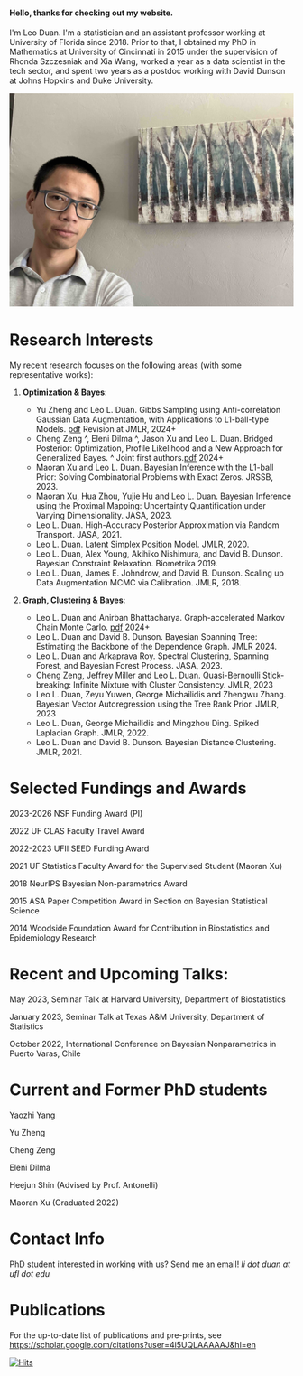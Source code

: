 #### Hello, thanks for checking out my website.

I'm Leo Duan. I'm a statistician and an assistant professor working at University of Florida since 2018. Prior to that, I obtained my PhD in Mathematics at University of Cincinnati in 2015 under the supervision of Rhonda Szczesniak and Xia Wang, worked a year as a data scientist in the tech sector, and spent two years as a postdoc working with David Dunson at Johns Hopkins and Duke University.

<img src="photo.jpg" alt="drawing" width="800"/>





# Research Interests
My recent research focuses on the following areas (with some representative works):

1.	**Optimization & Bayes**:

    *   Yu Zheng and Leo L. Duan. Gibbs Sampling using Anti-correlation Gaussian Data Augmentation, with Applications to L1-ball-type Models. [pdf](https://arxiv.org/abs/2309.09371) Revision at JMLR, 2024+
    *   Cheng Zeng ^, Eleni Dilma ^, Jason Xu and Leo L. Duan. Bridged Posterior: Optimization, Profile Likelihood and a New Approach for Generalized Bayes. ^ Joint first authors.[pdf](papers/bridged_posterior.pdf) 2024+
    *   Maoran Xu and Leo L. Duan. Bayesian Inference with the L1-ball Prior: Solving Combinatorial Problems with Exact Zeros. JRSSB, 2023.
    *   Maoran Xu, Hua Zhou, Yujie Hu and Leo L. Duan. Bayesian Inference using the Proximal Mapping: Uncertainty Quantification under Varying Dimensionality.  JASA, 2023.
    *   Leo L. Duan.  High-Accuracy Posterior Approximation via Random Transport. JASA, 2021.
    *   Leo L. Duan. Latent Simplex Position Model. JMLR, 2020.
    *   Leo L. Duan, Alex Young, Akihiko Nishimura, and David B. Dunson. Bayesian Constraint Relaxation. Biometrika 2019.
    *   Leo L. Duan, James E. Johndrow, and David B. Dunson. Scaling up Data Augmentation MCMC via Calibration. JMLR, 2018.

2.	**Graph, Clustering & Bayes**:
   
    *   Leo L. Duan and Anirban Bhattacharya. Graph-accelerated Markov Chain Monte Carlo. [pdf](https://arxiv.org/abs/2401.14186) 2024+  
    *   Leo L. Duan and David B. Dunson. Bayesian Spanning Tree: Estimating the Backbone of the Dependence Graph. JMLR 2024.
    *   Leo L. Duan and Arkaprava Roy.  Spectral Clustering, Spanning Forest, and Bayesian Forest Process. JASA, 2023.
    *   Cheng Zeng, Jeffrey Miller and Leo L. Duan. Quasi-Bernoulli Stick-breaking: Infinite Mixture with Cluster Consistency. JMLR, 2023
    *   Leo L. Duan, Zeyu Yuwen, George Michailidis and Zhengwu Zhang.  Bayesian Vector Autoregression using the Tree Rank Prior. JMLR, 2023
    *   Leo L. Duan, George Michailidis and Mingzhou Ding. Spiked Laplacian Graph. JMLR, 2022.
    *   Leo L. Duan and David B. Dunson. Bayesian Distance Clustering. JMLR, 2021.


# Selected Fundings and Awards

2023-2026 NSF Funding Award (PI)

2022 UF CLAS Faculty Travel Award

2022-2023 UFII SEED Funding Award

2021 UF Statistics Faculty Award for the Supervised Student (Maoran Xu)

2018 NeurIPS Bayesian Non-parametrics Award

2015 ASA Paper Competition Award in Section on Bayesian Statistical Science

2014 Woodside Foundation Award for Contribution in Biostatistics and Epidemiology Research


# Recent and Upcoming Talks:

May 2023, Seminar Talk at Harvard University, Department of Biostatistics 

January 2023, Seminar Talk at Texas A&M University, Department of Statistics

October 2022, International Conference on Bayesian Nonparametrics in Puerto Varas, Chile

# Current and Former PhD students

Yaozhi Yang

Yu Zheng

Cheng Zeng

Eleni Dilma

Heejun Shin (Advised by Prof. Antonelli)

Maoran Xu (Graduated 2022)

# Contact Info
PhD student interested in working with us? Send me an email!
_li dot duan at ufl dot edu_



# Publications

For the up-to-date list of publications and pre-prints, see https://scholar.google.com/citations?user=4i5UQLAAAAAJ&hl=en

[![Hits](https://hits.seeyoufarm.com/api/count/incr/badge.svg?url=https%3A%2F%2Fleoduan.github.io&count_bg=%2379C83D&title_bg=%23555555&icon=&icon_color=%23E7E7E7&title=hits&edge_flat=false)](https://hits.seeyoufarm.com)



